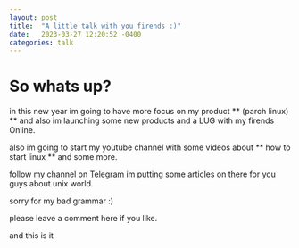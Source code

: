 ```yaml
---
layout: post
title:  "A little talk with you firends :)"
date:   2023-03-27 12:20:52 -0400
categories: talk
---
```

# So whats up?

in this new year im going to have more focus on my product ** (parch linux) ** and also im launching some new products and a LUG with my firends Online.

also im going to start my youtube channel with some videos about ** how to start linux ** and some more.

follow my channel on [Telegram](https://t.me/sbstuff) im putting some articles on there for you guys about unix world.

sorry for my bad grammar :)

please leave a comment here if you like.

and this is it 

 




